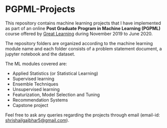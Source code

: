 # PGPML-Projects

This repository contains machine learning projects that I have implemented as part of an online **Post Graduate Program in Machine Learning (PGPML)** course offered by [Great Learning](https://www.greatlearning.in/pg-program-machine-learning-course) during November 2019 to June 2020.

The repository folders are organized according to the machine learning module name and each folder consists of a problem statement document, a jupyter notebook and the dataset.

The ML modules covered are:
* Applied Statistics (or Statistical Learning)
* Supervised learning
* Ensemble Techniques
* Unsupervised learning
* Featurization, Model Selection and Tuning
* Recommendation Systems
* Capstone project

Feel free to ask any queries regarding the projects through email  (email-id: shrishailgajbhar5@gmail.com).
